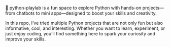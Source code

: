🧪 python-playlab is a fun space to explore Python with hands-on projects—from chatbots to mini apps—designed to boost your skills and creativity.

In this repo, I’ve tried multiple Python projects that are not only fun but also informative, cool, and interesting. Whether you want to learn, experiment, or just enjoy coding, you’ll find something here to spark your curiosity and improve your skills.

